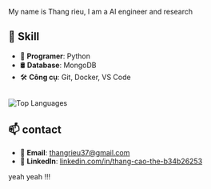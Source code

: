 My name is Thang rieu, I am a AI engineer and research 
## 🚀 Skill

- 🐍 **Programer**: Python 
- 🛢️ **Database**: MongoDB 
- 🛠️ **Công cụ**: Git, Docker, VS Code  
##
![Top Languages](https://github-readme-stats.vercel.app/api/top-langs/?username=thangthe37x6&layout=compact&theme=dracula)
## 📫 contact

- 📧 **Email**: [thangrieu37@gmail.com](mailto:thangrieu37@gmail.com)  
- 💼 **LinkedIn**: [linkedin.com/in/thang-cao-the-b34b26253](https://www.linkedin.com/in/thang-cao-the-b34b26253/)    

yeah yeah !!!
